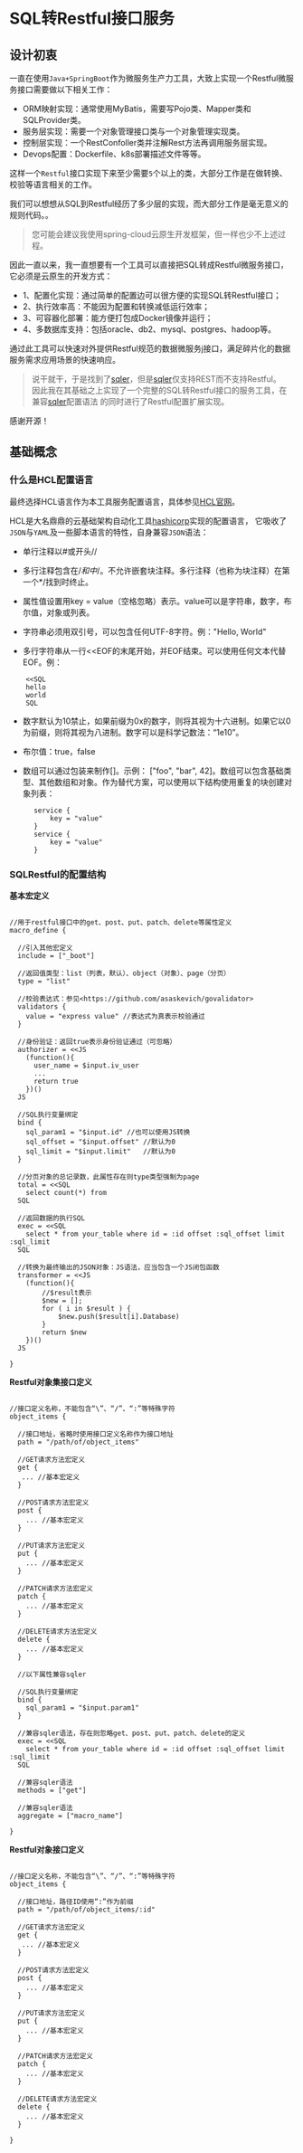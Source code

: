 # SQL转Restful接口服务

## 设计初衷

一直在使用`Java+SpringBoot`作为微服务生产力工具，大致上实现一个Restful微服务接口需要做以下相关工作：

  - ORM映射实现：通常使用MyBatis，需要写Pojo类、Mapper类和SQLProvider类。
  - 服务层实现：需要一个对象管理接口类与一个对象管理实现类。
  - 控制层实现：一个RestConfoller类并注解Rest方法再调用服务层实现。
  - Devops配置：Dockerfile、k8s部署描述文件等等。

这样一个`Restful`接口实现下来至少需要`5`个以上的类，大部分工作是在做转换、校验等语言相关的工作。

我们可以想想从SQL到Restful经历了多少层的实现，而大部分工作是毫无意义的规则代码。。

> 您可能会建议我使用spring-cloud云原生开发框架，但一样也少不上述过程。

因此一直以来，我一直想要有一个工具可以直接把SQL转成Restful微服务接口，它必须是云原生的开发方式：

  - 1、配置化实现：通过简单的配置边可以很方便的实现SQL转Restful接口；
  - 2、执行效率高：不能因为配置和转换减低运行效率；
  - 3、可容器化部署：能方便打包成Docker镜像并运行；
  - 4、多数据库支持：包括oracle、db2、mysql、postgres、hadoop等。

通过此工具可以快速对外提供Restful规范的数据微服务j接口，满足碎片化的数据服务需求应用场景的快速响应。

> 说干就干，于是找到了[sqler](https://github.com/alash3al/sqler)，但是[sqler](https://github.com/alash3al/sqler)仅支持REST而不支持Restful。<br>
>因此我在其基础之上实现了一个完整的SQL转Restful接口的服务工具，在兼容[sqler](https://github.com/alash3al/sqler)配置语法
>的同时进行了Restful配置扩展实现。

感谢开源！

## 基础概念

### 什么是HCL配置语言

最终选择HCL语言作为本工具服务配置语言，具体参见[HCL官网](https://github.com/hashicorp/hcl)。

HCL是大名鼎鼎的云基础架构自动化工具[hashicorp](https://www.hashicorp.com/)实现的配置语言，
它吸收了`JSON`与`YAML`及一些脚本语言的特性，自身兼容`JSON`语法：

 - 单行注释以#或开头//

 - 多行注释包含在/*和中*/。不允许嵌套块注释。多行注释（也称为块注释）在第一个*/找到时终止。

 - 属性值设置用key = value（空格忽略）表示。value可以是字符串，数字，布尔值，对象或列表。

 - 字符串必须用双引号，可以包含任何UTF-8字符。例："Hello, World"

 - 多行字符串从一行<<EOF的末尾开始，并EOF结束。可以使用任何文本代替EOF。例：

```
    <<SQL
    hello
    world
    SQL
```

  - 数字默认为10禁止，如果前缀为0x的数字，则将其视为十六进制。如果它以0为前缀，则将其视为八进制。数字可以是科学记数法：“1e10”。

  - 布尔值：true，false

  - 数组可以通过包装来制作[]。示例： ["foo", "bar", 42]。数组可以包含基础类型、其他数组和对象。作为替代方案，可以使用以下结构使用重复的块创建对象列表：


```
      service {
          key = "value"
      }
      service {
          key = "value"
      }
```

### SQLRestful的配置结构

**基本宏定义**

```hcl

//用于restful接口中的get、post、put、patch、delete等属性定义
macro_define {

  //引入其他宏定义
  include = ["_boot"]

  //返回值类型：list（列表，默认）、object（对象）、page（分页）
  type = "list"

  //校验表达式：参见<https://github.com/asaskevich/govalidator>
  validators {
    value = "express value" //表达式为真表示校验通过
  }

  //身份验证：返回true表示身份验证通过（可忽略）
  authorizer = <<JS
    (function(){
      user_name = $input.iv_user
      ...
      return true
    })()
  JS

  //SQL执行变量绑定
  bind {
    sql_param1 = "$input.id" //也可以使用JS转换
    sql_offset = "$input.offset" //默认为0
    sql_limit = "$input.limit"   //默认为0
  }

  //分页对象的总记录数，此属性存在则type类型强制为page
  total = <<SQL
    select count(*) from
  SQL

  //返回数据的执行SQL
  exec = <<SQL
    select * from your_table where id = :id offset :sql_offset limit :sql_limit
  SQL

  //转换为最终输出的JSON对象：JS语法，应当包含一个JS闭包函数
  transformer = <<JS
    (function(){
        //$result表示
        $new = [];
        for ( i in $result ) {
            $new.push($result[i].Database)
        }
        return $new
    })()
  JS

}

```

**Restful对象集接口定义**

```hcl

//接口定义名称，不能包含“\”、“/”、“:”等特殊字符
object_items {

  //接口地址，省略时使用接口定义名称作为接口地址
  path = "/path/of/object_items"

  //GET请求方法宏定义
  get {
   ... //基本宏定义
  }

  //POST请求方法宏定义
  post {
    ... //基本宏定义
  }

  //PUT请求方法宏定义
  put {
    ... //基本宏定义
  }

  //PATCH请求方法宏定义
  patch {
    ... //基本宏定义
  }

  //DELETE请求方法宏定义
  delete {
    ... //基本宏定义
  }

  //以下属性兼容sqler

  //SQL执行变量绑定
  bind {
    sql_param1 = "$input.param1"
  }

  //兼容sqler语法，存在则忽略get、post、put、patch、delete的定义
  exec = <<SQL
    select * from your_table where id = :id offset :sql_offset limit :sql_limit
  SQL

  //兼容sqler语法
  methods = ["get"]
  
  //兼容sqler语法
  aggregate = ["macro_name"]

}

```

**Restful对象接口定义**

```hcl

//接口定义名称，不能包含“\”、“/”、“:”等特殊字符
object_items {

  //接口地址，路径ID使用“:”作为前缀
  path = "/path/of/object_items/:id"

  //GET请求方法宏定义
  get {
   ... //基本宏定义
  }

  //POST请求方法宏定义
  post {
    ... //基本宏定义
  }

  //PUT请求方法宏定义
  put {
    ... //基本宏定义
  }

  //PATCH请求方法宏定义
  patch {
    ... //基本宏定义
  }

  //DELETE请求方法宏定义
  delete {
    ... //基本宏定义
  }

}

```


